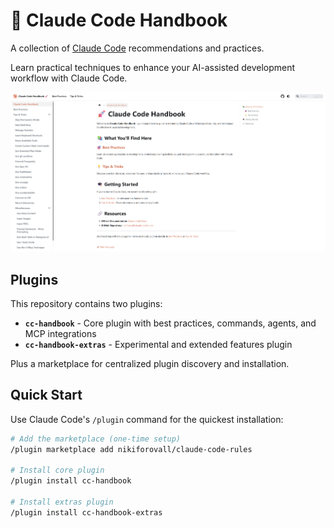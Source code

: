 # 🤖 Claude Code Handbook

A collection of [Claude Code](https://docs.anthropic.com/en/docs/claude-code/overview) recommendations and practices.

Learn practical techniques to enhance your AI-assisted development workflow with Claude Code.

![](./assets/handbook-demo.png)

## Plugins

This repository contains two plugins:

- **`cc-handbook`** - Core plugin with best practices, commands, agents, and MCP integrations
- **`cc-handbook-extras`** - Experimental and extended features plugin

Plus a marketplace for centralized plugin discovery and installation.

## Quick Start

Use Claude Code's `/plugin` command for the quickest installation:

```bash
# Add the marketplace (one-time setup)
/plugin marketplace add nikiforovall/claude-code-rules

# Install core plugin
/plugin install cc-handbook

# Install extras plugin
/plugin install cc-handbook-extras
```
